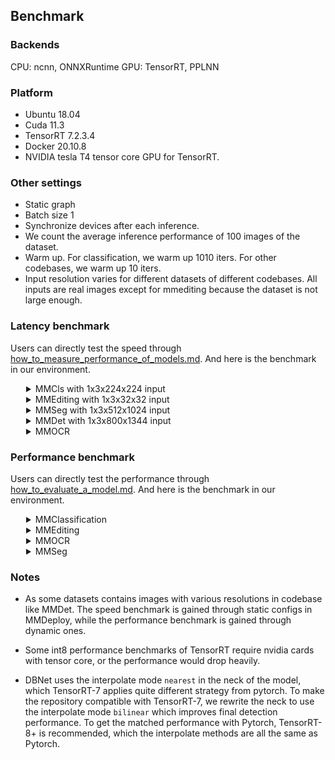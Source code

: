 ## Benchmark

### Backends
CPU: ncnn, ONNXRuntime
GPU: TensorRT, PPLNN

### Platform
- Ubuntu 18.04
- Cuda 11.3
- TensorRT 7.2.3.4
- Docker 20.10.8
- NVIDIA tesla T4 tensor core GPU for TensorRT.

### Other settings
- Static graph
- Batch size 1
- Synchronize devices after each inference.
- We count the average inference performance of 100 images of the dataset.
- Warm up. For classification, we warm up 1010 iters. For other codebases, we warm up 10 iters.
- Input resolution varies for different datasets of different codebases. All inputs are real images except for mmediting because the dataset is not large enough.

### Latency benchmark
Users can directly test the speed through [how_to_measure_performance_of_models.md](docs/tutorials/how_to_measure_performance_of_models.md). And here is the benchmark in our environment.
<details>
<summary style="margin-left: 25px;">MMCls with 1x3x224x224 input</summary>
<div style="margin-left: 25px;">

<table class="tg">
<thead>
  <tr>
    <th class="tg-nrix" colspan="3"></th>
    <th class="tg-nrix" colspan="6"><span style="font-weight:400;font-style:normal">TensorRT</span></th>
    <th class="tg-nrix" colspan="2">PPLNN</th>
    <th class="tg-nrix"></th>
  </tr>
</thead>
<tbody>
  <tr>
    <td class="tg-nrix" rowspan="2">Model</td>
    <td class="tg-cly1" rowspan="2">Dataset</td>
    <td class="tg-nrix" rowspan="2">Input</td>
    <td class="tg-nrix" colspan="2">fp32</td>
    <td class="tg-nrix" colspan="2"><span style="font-weight:400;font-style:normal">fp16</span></td>
    <td class="tg-nrix" colspan="2">in8</td>
    <td class="tg-nrix" colspan="2">fp16</td>
    <td class="tg-cly1" rowspan="2">model config file</td>
  </tr>
  <tr>
    <td class="tg-nrix">latency (ms)</td>
    <td class="tg-nrix">FPS</td>
    <td class="tg-nrix">latency (ms)</td>
    <td class="tg-nrix">FPS</td>
    <td class="tg-nrix">latency (ms)</td>
    <td class="tg-nrix">FPS</td>
    <td class="tg-nrix">latency (ms)</td>
    <td class="tg-nrix">FPS</td>
  </tr>
  <tr>
    <td class="tg-nrix">ResNet</td>
    <td class="tg-0lax">ImageNet</td>
    <td class="tg-nrix">1x3x224x224</td>
    <td class="tg-nrix">2.97</td>
    <td class="tg-nrix"><span style="font-weight:400;font-style:normal">336.90</span></td>
    <td class="tg-nrix">1.26</td>
    <td class="tg-nrix">791.89</td>
    <td class="tg-nrix">1.21</td>
    <td class="tg-nrix">829.66</td>
    <td class="tg-nrix">1.30</td>
    <td class="tg-nrix">768.28</td>
    <td class="tg-cly1">$MMCLS_DIR/configs/resnet/resnet50_b32x8_imagenet.py</td>
  </tr>
  <tr>
    <td class="tg-nrix">ResNeXt</td>
    <td class="tg-0lax">ImageNet</td>
    <td class="tg-nrix">1x3x224x224</td>
    <td class="tg-nrix">4.31</td>
    <td class="tg-nrix">231.93</td>
    <td class="tg-nrix">1.42</td>
    <td class="tg-nrix">703.42</td>
    <td class="tg-nrix">1.37</td>
    <td class="tg-nrix">727.42</td>
    <td class="tg-nrix">1.36</td>
    <td class="tg-nrix">737.67</td>
    <td class="tg-cly1">$MMCLS_DIR/configs/resnext/resnext50_32x4d_b32x8_imagenet.py</td>
  </tr>
  <tr>
    <td class="tg-nrix">SE-ResNet</td>
    <td class="tg-0lax">ImageNet</td>
    <td class="tg-nrix">1x3x224x224</td>
    <td class="tg-nrix">3.41</td>
    <td class="tg-nrix">293.64</td>
    <td class="tg-nrix">1.66</td>
    <td class="tg-nrix">600.73</td>
    <td class="tg-nrix">1.51</td>
    <td class="tg-nrix">662.90</td>
    <td class="tg-nrix">1.91</td>
    <td class="tg-nrix">524.07</td>
    <td class="tg-cly1">$MMCLS_DIR/configs/seresnet/seresnet50_b32x8_imagenet.py</td>
  </tr>
  <tr>
    <td class="tg-nrix">ShuffleNetV2</td>
    <td class="tg-0lax">ImageNet</td>
    <td class="tg-nrix">1x3x224x224</td>
    <td class="tg-nrix">1.37</td>
    <td class="tg-nrix">727.94</td>
    <td class="tg-nrix">1.19</td>
    <td class="tg-nrix">841.36</td>
    <td class="tg-nrix">1.13</td>
    <td class="tg-nrix">883.47</td>
    <td class="tg-nrix">4.69</td>
    <td class="tg-nrix">213.33</td>
    <td class="tg-cly1">$MMCLS_DIR/configs/shufflenet_v2/shufflenet_v2_1x_b64x16_linearlr_bn_nowd_imagenet.py</td>
  </tr>
</tbody>
</table>
</div>
</details>

<details>
<summary style="margin-left: 25px;">MMEditing with 1x3x32x32 input</summary>
<div style="margin-left: 25px;">
<table class="tg">
<thead>
  <tr>
    <th class="tg-baqh" colspan="2"></th>
    <th class="tg-baqh" colspan="6"><span style="font-weight:400;font-style:normal">TensorRT</span></th>
    <th class="tg-baqh" colspan="2">PPLNN</th>
    <th class="tg-0lax"></th>
  </tr>
</thead>
<tbody>
  <tr>
    <td class="tg-nrix" rowspan="2">Model</td>
    <td class="tg-nrix" rowspan="2">Input</td>
    <td class="tg-baqh" colspan="2">fp32</td>
    <td class="tg-baqh" colspan="2"><span style="font-weight:400;font-style:normal">fp16</span></td>
    <td class="tg-baqh" colspan="2">in8</td>
    <td class="tg-baqh" colspan="2">fp16</td>
    <td class="tg-cly1" rowspan="2"><span style="font-weight:400;font-style:normal">model config file</span></td>
  </tr>
  <tr>
    <td class="tg-baqh">latency (ms)</td>
    <td class="tg-baqh">FPS</td>
    <td class="tg-baqh">latency (ms)</td>
    <td class="tg-baqh">FPS</td>
    <td class="tg-baqh">latency (ms)</td>
    <td class="tg-baqh">FPS</td>
    <td class="tg-baqh">latency (ms)</td>
    <td class="tg-baqh">FPS</td>
  </tr>
  <tr>
    <td class="tg-baqh">ESRGAN</td>
    <td class="tg-baqh">1x3x32x32</td>
    <td class="tg-baqh">12.64</td>
    <td class="tg-baqh">79.14</td>
    <td class="tg-baqh">12.42</td>
    <td class="tg-baqh">80.50</td>
    <td class="tg-baqh">12.45</td>
    <td class="tg-baqh">80.35</td>
    <td class="tg-baqh">7.67</td>
    <td class="tg-baqh">130.39</td>
    <td class="tg-0lax">$MMEDIT_DIR/configs/restorers/esrgan/esrgan_psnr_x4c64b23g32_g1_1000k_div2k.py</td>
  </tr>
  <tr>
    <td class="tg-baqh">SRCNN</td>
    <td class="tg-baqh">1x3x32x32</td>
    <td class="tg-baqh">0.70</td>
    <td class="tg-baqh">1436.47</td>
    <td class="tg-baqh">0.35</td>
    <td class="tg-baqh">2836.62</td>
    <td class="tg-baqh">0.26</td>
    <td class="tg-baqh">3850.45</td>
    <td class="tg-baqh">0.56</td>
    <td class="tg-baqh">1775.11</td>
    <td class="tg-0lax">$MMEDIT_DIR/configs/restorers/srcnn/srcnn_x4k915_g1_1000k_div2k.py</td>
  </tr>
</tbody>
</table>
</div>
</details>

<details>
<summary style="margin-left: 25px;">MMSeg with 1x3x512x1024 input</summary>
<div style="margin-left: 25px;">
<table class="tg">
<thead>
  <tr>
    <th class="tg-nrix" colspan="3"></th>
    <th class="tg-nrix" colspan="6"><span style="font-weight:400;font-style:normal">TensorRT</span></th>
    <th class="tg-nrix" colspan="2">PPLNN</th>
    <th class="tg-0lax"></th>
  </tr>
</thead>
<tbody>
  <tr>
    <td class="tg-nrix" rowspan="2">Model</td>
    <td class="tg-nrix" rowspan="2">Dataset</td>
    <td class="tg-nrix" rowspan="2">Input</td>
    <td class="tg-nrix" colspan="2">fp32</td>
    <td class="tg-nrix" colspan="2"><span style="font-weight:400;font-style:normal">fp16</span></td>
    <td class="tg-nrix" colspan="2">in8</td>
    <td class="tg-nrix" colspan="2">fp16</td>
    <td class="tg-cly1" rowspan="2">model config file</td>
  </tr>
  <tr>
    <td class="tg-nrix">latency (ms)</td>
    <td class="tg-nrix">FPS</td>
    <td class="tg-nrix">latency (ms)</td>
    <td class="tg-nrix">FPS</td>
    <td class="tg-nrix">latency (ms)</td>
    <td class="tg-nrix">FPS</td>
    <td class="tg-nrix">latency (ms)</td>
    <td class="tg-nrix">FPS</td>
  </tr>
  <tr>
    <td class="tg-nrix">FCN</td>
    <td class="tg-baqh">Cityscapes</td>
    <td class="tg-nrix">1x3x512x1024</td>
    <td class="tg-nrix">128.42</td>
    <td class="tg-nrix">7.79</td>
    <td class="tg-nrix">23.97</td>
    <td class="tg-nrix">41.72</td>
    <td class="tg-nrix">18.13</td>
    <td class="tg-nrix">55.15</td>
    <td class="tg-nrix">27.00</td>
    <td class="tg-nrix">37.04</td>
    <td class="tg-0lax">$MMSEG_DIR/configs/fcn/fcn_r50-d8_512x1024_40k_cityscapes.py</td>
  </tr>
  <tr>
    <td class="tg-nrix">PSPNet</td>
    <td class="tg-baqh">Cityscapes</td>
    <td class="tg-nrix">1x3x512x1024</td>
    <td class="tg-nrix">119.77</td>
    <td class="tg-nrix">8.35</td>
    <td class="tg-nrix">24.10</td>
    <td class="tg-nrix">41.49</td>
    <td class="tg-nrix">16.33</td>
    <td class="tg-nrix">61.23</td>
    <td class="tg-nrix">27.26</td>
    <td class="tg-nrix">36.69</td>
    <td class="tg-0lax">$MMSEG_DIR/configs/pspnet/pspnet_r50-d8_512x1024_80k_cityscapes.py</td>
  </tr>
  <tr>
    <td class="tg-nrix">DeepLabV3</td>
    <td class="tg-baqh">Cityscapes</td>
    <td class="tg-nrix">1x3x512x1024</td>
    <td class="tg-nrix">226.75</td>
    <td class="tg-nrix">4.41</td>
    <td class="tg-nrix">31.80</td>
    <td class="tg-nrix">31.45</td>
    <td class="tg-nrix">19.85</td>
    <td class="tg-nrix">50.38</td>
    <td class="tg-nrix">36.01</td>
    <td class="tg-nrix">27.77</td>
    <td class="tg-0lax">$MMSEG_DIR/configs/deeplabv3/deeplabv3_r50-d8_512x1024_80k_cityscapes.py</td>
  </tr>
  <tr>
    <td class="tg-nrix">DeepLabV3+</td>
    <td class="tg-baqh">Cityscapes</td>
    <td class="tg-nrix">1x3x512x1024</td>
    <td class="tg-nrix">151.25</td>
    <td class="tg-nrix">6.61</td>
    <td class="tg-nrix">47.03</td>
    <td class="tg-nrix">21.26</td>
    <td class="tg-nrix">50.38</td>
    <td class="tg-nrix">26.67</td>
    <td class="tg-nrix">34.80</td>
    <td class="tg-nrix">28.74</td>
    <td class="tg-0lax">$MMSEG_DIR/configs/deeplabv3plus/deeplabv3plus_r50-d8_512x1024_80k_cityscapes.py</td>
  </tr>
</tbody>
</table>
</div>
</details>

<details>
<summary style="margin-left: 25px;">MMDet with 1x3x800x1344 input</summary>
<div style="margin-left: 25px;">
<table class="tg">
<thead>
  <tr>
    <th class="tg-nrix" colspan="3"></th>
    <th class="tg-nrix" colspan="6"><span style="font-weight:400;font-style:normal">TensorRT</span></th>
    <th class="tg-nrix" colspan="2">PPLNN</th>
    <th class="tg-0lax"></th>
  </tr>
</thead>
<tbody>
  <tr>
    <td class="tg-nrix" rowspan="2">Model</td>
    <td class="tg-cly1" rowspan="2">Dataset</td>
    <td class="tg-nrix" rowspan="2">Input</td>
    <td class="tg-nrix" colspan="2">fp32</td>
    <td class="tg-nrix" colspan="2"><span style="font-weight:400;font-style:normal">fp16</span></td>
    <td class="tg-nrix" colspan="2">in8</td>
    <td class="tg-nrix" colspan="2">fp16</td>
    <td class="tg-cly1" rowspan="2">model config file</td>
  </tr>
  <tr>
    <td class="tg-nrix">latency (ms)</td>
    <td class="tg-nrix">FPS</td>
    <td class="tg-nrix">latency (ms)</td>
    <td class="tg-nrix">FPS</td>
    <td class="tg-nrix">latency (ms)</td>
    <td class="tg-nrix">FPS</td>
    <td class="tg-nrix">latency (ms)</td>
    <td class="tg-nrix">FPS</td>
  </tr>
  <tr>
    <td class="tg-nrix">YOLOv3</td>
    <td class="tg-baqh">COCO</td>
    <td class="tg-nrix">1x3x800x1344</td>
    <td class="tg-nrix">94.08</td>
    <td class="tg-nrix">10.63</td>
    <td class="tg-nrix">24.90</td>
    <td class="tg-nrix">40.17</td>
    <td class="tg-nrix">24.87</td>
    <td class="tg-nrix">40.21</td>
    <td class="tg-nrix">47.64</td>
    <td class="tg-nrix">20.99</td>
    <td class="tg-0lax">$MMDET_DIR/configs/yolo/yolov3_d53_320_273e_coco.py</td>
  </tr>
  <tr>
    <td class="tg-nrix">SSD-Lite</td>
    <td class="tg-baqh">COCO</td>
    <td class="tg-nrix">1x3x800x1344</td>
    <td class="tg-nrix">14.91</td>
    <td class="tg-nrix">67.06</td>
    <td class="tg-nrix">8.92</td>
    <td class="tg-nrix">112.13</td>
    <td class="tg-nrix">8.65</td>
    <td class="tg-nrix">115.63</td>
    <td class="tg-nrix">30.13</td>
    <td class="tg-nrix">33.19</td>
    <td class="tg-0lax">$MMDET_DIR/configs/ssd/ssdlite_mobilenetv2_scratch_600e_coco.py</td>
  </tr>
  <tr>
    <td class="tg-nrix">RetinaNet</td>
    <td class="tg-baqh">COCO</td>
    <td class="tg-nrix">1x3x800x1344</td>
    <td class="tg-nrix">97.09</td>
    <td class="tg-nrix">10.30</td>
    <td class="tg-nrix">25.79</td>
    <td class="tg-nrix">38.78</td>
    <td class="tg-nrix">16.88</td>
    <td class="tg-nrix">59.23</td>
    <td class="tg-nrix">38.34</td>
    <td class="tg-nrix">26.08</td>
    <td class="tg-0lax">$MMDET_DIR/configs/retinanet/retinanet_r50_fpn_1x_coco.py</td>
  </tr>
  <tr>
    <td class="tg-nrix">FCOS</td>
    <td class="tg-baqh">COCO</td>
    <td class="tg-nrix">1x3x800x1344</td>
    <td class="tg-nrix">84.06</td>
    <td class="tg-nrix">11.90</td>
    <td class="tg-nrix">23.15</td>
    <td class="tg-nrix">43.20</td>
    <td class="tg-nrix">17.68</td>
    <td class="tg-nrix">56.57</td>
    <td class="tg-nrix">-</td>
    <td class="tg-nrix">-</td>
    <td class="tg-0lax">$MMDET_DIR/configs/fcos/fcos_r50_caffe_fpn_gn-head_1x_coco.py</td>
  </tr>
  <tr>
    <td class="tg-nrix">FSAF</td>
    <td class="tg-baqh">COCO</td>
    <td class="tg-nrix">1x3x800x1344</td>
    <td class="tg-nrix">82.96</td>
    <td class="tg-nrix">12.05</td>
    <td class="tg-nrix">21.02</td>
    <td class="tg-nrix">47.58</td>
    <td class="tg-nrix">13.50</td>
    <td class="tg-nrix">74.08</td>
    <td class="tg-nrix">30.41</td>
    <td class="tg-nrix">32.89</td>
    <td class="tg-0lax">$MMDET_DIR/configs/fsaf/fsaf_r50_fpn_1x_coco.py</td>
  </tr>
  <tr>
    <td class="tg-nrix">Faster-RCNN</td>
    <td class="tg-baqh">COCO</td>
    <td class="tg-nrix">1x3x800x1344</td>
    <td class="tg-nrix">88.08</td>
    <td class="tg-nrix">11.35</td>
    <td class="tg-nrix">26.52</td>
    <td class="tg-nrix">37.70</td>
    <td class="tg-nrix">19.14</td>
    <td class="tg-nrix">52.23</td>
    <td class="tg-nrix">65.40</td>
    <td class="tg-nrix">15.29</td>
    <td class="tg-0lax">$MMDET_DIR/configs/faster_rcnn/faster_rcnn_r50_fpn_1x_coco.py</td>
  </tr>
  <tr>
    <td class="tg-nrix">Mask-RCNN</td>
    <td class="tg-baqh">COCO</td>
    <td class="tg-nrix">1x3x800x1344</td>
    <td class="tg-nrix">320.86 </td>
    <td class="tg-nrix">3.12</td>
    <td class="tg-nrix">241.32</td>
    <td class="tg-nrix">4.14</td>
    <td class="tg-nrix">-</td>
    <td class="tg-nrix">-</td>
    <td class="tg-nrix">86.80</td>
    <td class="tg-nrix">11.52</td>
    <td class="tg-0lax">$MMDET_DIR/configs/mask_rcnn/mask_rcnn_r50_fpn_1x_coco.py</td>
  </tr>
</tbody>
</table>
</div>
</details>

<details>
<summary style="margin-left: 25px;">MMOCR</summary>
<div style="margin-left: 25px;">
<table class="tg">
<thead>
  <tr>
    <th class="tg-c3ow" colspan="3"></th>
    <th class="tg-c3ow" colspan="6"><span style="font-weight:400;font-style:normal">TensorRT</span></th>
    <th class="tg-c3ow" colspan="2">PPLNN</th>
    <th class="tg-0pky"></th>
  </tr>
</thead>
<tbody>
  <tr>
    <td class="tg-9wq8" rowspan="2">Model</td>
    <td class="tg-9wq8" rowspan="2">Dataset</td>
    <td class="tg-nrix" rowspan="2">Input</td>
    <td class="tg-c3ow" colspan="2">fp32</td>
    <td class="tg-c3ow" colspan="2"><span style="font-weight:400;font-style:normal">fp16</span></td>
    <td class="tg-c3ow" colspan="2">in8</td>
    <td class="tg-c3ow" colspan="2">fp16</td>
    <td class="tg-lboi" rowspan="2">model config file</td>
  </tr>
  <tr>
    <td class="tg-c3ow"></td>
    <td class="tg-c3ow">FPS</td>
    <td class="tg-c3ow">latency (ms)</td>
    <td class="tg-c3ow">FPS</td>
    <td class="tg-c3ow">latency (ms)</td>
    <td class="tg-c3ow">FPS</td>
    <td class="tg-c3ow">latency (ms)</td>
    <td class="tg-c3ow">FPS</td>
  </tr>
  <tr>
    <td class="tg-c3ow">DBNet</td>
    <td class="tg-c3ow"><span style="font-weight:400;font-style:normal">ICDAR2015</span></td>
    <td class="tg-baqh">1x3x640x640</td>
    <td class="tg-c3ow">10.70</td>
    <td class="tg-c3ow">93.43</td>
    <td class="tg-c3ow">5.62</td>
    <td class="tg-c3ow">177.78</td>
    <td class="tg-c3ow">5.00</td>
    <td class="tg-c3ow">199.85</td>
    <td class="tg-c3ow">34.84</td>
    <td class="tg-c3ow">28.70</td>
    <td class="tg-0pky">$MMOCR_DIR/configs/textdet/dbnet/dbnet_r18_fpnc_1200e_icdar2015.py</td>
  </tr>
  <tr>
    <td class="tg-c3ow">CRNN</td>
    <td class="tg-c3ow">IIIT5K</td>
    <td class="tg-baqh">1x1x32x32</td>
    <td class="tg-c3ow">1.93 </td>
    <td class="tg-c3ow">518.28</td>
    <td class="tg-c3ow">1.40</td>
    <td class="tg-c3ow">713.88</td>
    <td class="tg-c3ow">1.36</td>
    <td class="tg-c3ow">736.79</td>
    <td class="tg-c3ow">-</td>
    <td class="tg-c3ow">-</td>
    <td class="tg-0pky">$MMOCR_DIR/configs/textrecog/crnn/crnn_academic_dataset.py</td>
  </tr>
</tbody>
</table>
</div>
</details>

### Performance benchmark

Users can directly test the performance through [how_to_evaluate_a_model.md](docs/tutorials/how_to_evaluate_a_model.md). And here is the benchmark in our environment.

<details>
<summary style="margin-left: 25px;">MMClassification</summary>
<div style="margin-left: 25px;">
<table class="tg">
<thead>
  <tr>
    <th class="tg-c3ow" colspan="3">MMClassification</th>
    <th class="tg-0lax">PyTorch</th>
    <th class="tg-0pky">ONNX Runtime</th>
    <th class="tg-c3ow" colspan="3"><span style="font-weight:400;font-style:normal">TensorRT</span></th>
    <th class="tg-c3ow">PPLNN</th>
    <th class="tg-0pky"></th>
  </tr>
</thead>
<tbody>
  <tr>
    <td class="tg-9wq8">Model</td>
    <td class="tg-9wq8">Task</td>
    <td class="tg-0pky">Metrics</td>
    <td class="tg-baqh">fp32</td>
    <td class="tg-c3ow">fp32</td>
    <td class="tg-c3ow">fp32</td>
    <td class="tg-c3ow"><span style="font-weight:400;font-style:normal">fp16</span></td>
    <td class="tg-c3ow">int8</td>
    <td class="tg-c3ow">fp16</td>
    <td class="tg-lboi">model config file</td>
  </tr>
  <tr>
    <td class="tg-9wq8" rowspan="2">ResNet-18</td>
    <td class="tg-9wq8" rowspan="2">Classification</td>
    <td class="tg-0pky">top-1</td>
    <td class="tg-0lax">69.90</td>
    <td class="tg-c3ow">69.88</td>
    <td class="tg-c3ow">69.88</td>
    <td class="tg-c3ow">69.86</td>
    <td class="tg-c3ow">69.86</td>
    <td class="tg-c3ow">69.86</td>
    <td class="tg-lboi" rowspan="2">$MMCLS_DIR/configs/resnet/resnet18_b32x8_imagenet.py</td>
  </tr>
  <tr>
    <td class="tg-0pky">top-5</td>
    <td class="tg-0lax">89.43</td>
    <td class="tg-c3ow">89.34</td>
    <td class="tg-c3ow">89.34</td>
    <td class="tg-c3ow">89.33</td>
    <td class="tg-c3ow">89.38</td>
    <td class="tg-c3ow">89.34</td>
  </tr>
  <tr>
    <td class="tg-9wq8" rowspan="2">ResNeXt-50</td>
    <td class="tg-9wq8" rowspan="2">Classification</td>
    <td class="tg-0pky">top-1</td>
    <td class="tg-0lax">77.90</td>
    <td class="tg-c3ow">77.90</td>
    <td class="tg-c3ow">77.90</td>
    <td class="tg-c3ow">-</td>
    <td class="tg-c3ow">77.78</td>
    <td class="tg-c3ow">77.89</td>
    <td class="tg-lboi" rowspan="2">$MMCLS_DIR/configs/resnext/resnext50_32x4d_b32x8_imagenet.py</td>
  </tr>
  <tr>
    <td class="tg-0pky">top-5</td>
    <td class="tg-0lax">93.66</td>
    <td class="tg-c3ow">93.66</td>
    <td class="tg-c3ow">93.66</td>
    <td class="tg-c3ow">-</td>
    <td class="tg-c3ow">93.64</td>
    <td class="tg-c3ow">93.65</td>
  </tr>
  <tr>
    <td class="tg-9wq8" rowspan="2">SE-ResNet-50</td>
    <td class="tg-9wq8" rowspan="2">Classification</td>
    <td class="tg-0pky">top-1</td>
    <td class="tg-0lax">77.74</td>
    <td class="tg-c3ow">77.74</td>
    <td class="tg-c3ow">77.74</td>
    <td class="tg-c3ow">77.75</td>
    <td class="tg-c3ow">77.63</td>
    <td class="tg-c3ow">?</td>
    <td class="tg-lboi" rowspan="2">$MMCLS_DIR/configs/resnext/resnext50_32x4d_b32x8_imagenet.py</td>
  </tr>
  <tr>
    <td class="tg-0pky">top-5</td>
    <td class="tg-0lax">93.84</td>
    <td class="tg-c3ow">93.84</td>
    <td class="tg-c3ow">93.84</td>
    <td class="tg-c3ow">93.83</td>
    <td class="tg-c3ow">93.72</td>
    <td class="tg-c3ow">?</td>
  </tr>
    <tr>
    <td class="tg-9wq8" rowspan="2">ShuffleNetV1 1.0x</td>
    <td class="tg-9wq8" rowspan="2">Classification</td>
    <td class="tg-0pky">top-1</td>
    <td class="tg-0lax">68.13</td>
    <td class="tg-c3ow">68.13</td>
    <td class="tg-c3ow">68.13</td>
    <td class="tg-c3ow">68.13</td>
    <td class="tg-c3ow">67.71</td>
    <td class="tg-c3ow">?</td>
    <td class="tg-lboi" rowspan="2">$MMCLS_DIR/configs/shufflenet_v1/shufflenet_v1_1x_b64x16_linearlr_bn_nowd_imagenet.py</td>
  </tr>
  <tr>
    <td class="tg-0pky">top-5</td>
    <td class="tg-0lax">87.81</td>
    <td class="tg-c3ow">87.81</td>
    <td class="tg-c3ow">87.81</td>
    <td class="tg-c3ow">87.81</td>
    <td class="tg-c3ow">87.58</td>
    <td class="tg-c3ow">?</td>
  </tr>
    </tr>
    <tr>
    <td class="tg-9wq8" rowspan="2">ShuffleNetV2 1.0x</td>
    <td class="tg-9wq8" rowspan="2">Classification</td>
    <td class="tg-0pky">top-1</td>
    <td class="tg-0lax">69.55</td>
    <td class="tg-c3ow">69.55</td>
    <td class="tg-c3ow">69.55</td>
    <td class="tg-c3ow">69.54</td>
    <td class="tg-c3ow">69.10</td>
    <td class="tg-c3ow">?</td>
    <td class="tg-lboi" rowspan="2">$MMCLS_DIR/configs/shufflenet_v2/shufflenet_v2_1x_b64x16_linearlr_bn_nowd_imagenet.py</td>
  </tr>
  <tr>
    <td class="tg-0pky">top-5</td>
    <td class="tg-0lax">88.92</td>
    <td class="tg-c3ow">88.92</td>
    <td class="tg-c3ow">88.92</td>
    <td class="tg-c3ow">88.91</td>
    <td class="tg-c3ow">88.58</td>
    <td class="tg-c3ow">?</td>
  </tr>
    </tr>
    </tr>
    <tr>
    <td class="tg-9wq8" rowspan="2">MobileNet V2</td>
    <td class="tg-9wq8" rowspan="2">Classification</td>
    <td class="tg-0pky">top-1</td>
    <td class="tg-0lax">71.86</td>
    <td class="tg-c3ow">71.86</td>
    <td class="tg-c3ow">71.86</td>
    <td class="tg-c3ow">71.87</td>
    <td class="tg-c3ow">70.91</td>
    <td class="tg-c3ow">?</td>
    <td class="tg-lboi" rowspan="2">$MMEDIT_DIR/configs/restorers/real_esrgan/realesrnet_c64b23g32_12x4_lr2e-4_1000k_df2k_ost.py</td>
  </tr>
  <tr>
    <td class="tg-0pky">top-5</td>
    <td class="tg-0lax">90.42</td>
    <td class="tg-c3ow">90.42</td>
    <td class="tg-c3ow">90.42</td>
    <td class="tg-c3ow">90.40</td>
    <td class="tg-c3ow">89.85</td>
    <td class="tg-c3ow">?</td>
  </tr>
</tbody>
</table>
</div>
</details>

<details>
<summary style="margin-left: 25px;">MMEditing</summary>
<div style="margin-left: 25px;">
<table class="tg">
<thead>
  <tr>
    <th class="tg-nrix" colspan="4">MMEditing</th>
    <th class="tg-nrix">PyTorch</th>
    <th class="tg-nrix">ONNX Runtime</th>
    <th class="tg-nrix" colspan="3"><span style="font-weight:400;font-style:normal">TensorRT</span></th>
    <th class="tg-nrix">PPLNN</th>
    <th class="tg-0lax"></th>
  </tr>
</thead>
<tbody>
  <tr>
    <td class="tg-nrix">Model</td>
    <td class="tg-nrix">Task</td>
    <td class="tg-nrix">Dataset</td>
    <td class="tg-baqh">Metrics</td>
    <td class="tg-nrix">fp32</td>
    <td class="tg-nrix">fp32</td>
    <td class="tg-nrix">fp32</td>
    <td class="tg-nrix"><span style="font-weight:400;font-style:normal">fp16</span></td>
    <td class="tg-nrix">int8</td>
    <td class="tg-nrix">fp16</td>
    <td class="tg-0lax">model config file</td>
  </tr>
  <tr>
    <td class="tg-nrix" rowspan="2">SRCNN</td>
    <td class="tg-nrix" rowspan="2">Super Resolution</td>
    <td class="tg-nrix" rowspan="2">Set5</td>
    <td class="tg-baqh">PSNR</td>
    <td class="tg-nrix">28.4316</td>
    <td class="tg-nrix">28.4323</td>
    <td class="tg-nrix">28.4323</td>
    <td class="tg-nrix">28.4286</td>
    <td class="tg-nrix">28.1995</td>
    <td class="tg-nrix">28.4311</td>
    <td class="tg-cly1" rowspan="2">$MMEDIT_DIR/configs/restorers/srcnn/srcnn_x4k915_g1_1000k_div2k.py</td>
  </tr>
  <tr>
    <td class="tg-baqh">SSIM</td>
    <td class="tg-nrix">0.8099</td>
    <td class="tg-nrix">0.8097</td>
    <td class="tg-nrix">0.8097</td>
    <td class="tg-nrix">0.8096</td>
    <td class="tg-nrix">0.7934</td>
    <td class="tg-nrix">0.8096</td>
  </tr>
  <tr>
    <td class="tg-nrix" rowspan="2">ESRGAN</td>
    <td class="tg-nrix" rowspan="2">Super Resolution</td>
    <td class="tg-nrix" rowspan="2">Set5</td>
    <td class="tg-baqh">PSNR</td>
    <td class="tg-nrix">28.2700</td>
    <td class="tg-nrix">28.2592</td>
    <td class="tg-nrix">28.2592</td>
    <td class="tg-nrix"> - </td>
    <td class="tg-nrix"> - </td>
    <td class="tg-nrix">28.2624</td>
    <td class="tg-cly1" rowspan="2">$MMEDIT_DIR/configs/restorers/esrgan/esrgan_x4c64b23g32_g1_400k_div2k.py</td>
  </tr>
  <tr>
    <td class="tg-baqh">SSIM</td>
    <td class="tg-nrix">0.7778</td>
    <td class="tg-nrix">0.7764</td>
    <td class="tg-nrix">0.7774</td>
    <td class="tg-nrix"> - </td>
    <td class="tg-nrix"> - </td>
    <td class="tg-nrix">0.7765</td>
  </tr>
  <tr>
    <td class="tg-nrix" rowspan="2">ESRGAN-PSNR</td>
    <td class="tg-nrix" rowspan="2">Super Resolution</td>
    <td class="tg-nrix" rowspan="2">Set5</td>
    <td class="tg-baqh">PSNR</td>
    <td class="tg-nrix">30.6428</td>
    <td class="tg-nrix">30.6444</td>
    <td class="tg-nrix">30.6430</td>
    <td class="tg-nrix"> - </td>
    <td class="tg-nrix"> - </td>
    <td class="tg-nrix">27.0426</td>
    <td class="tg-cly1" rowspan="2">$MMEDIT_DIR/configs/restorers/esrgan/esrgan_psnr_x4c64b23g32_g1_1000k_div2k.py</td>
  </tr>
  <tr>
    <td class="tg-baqh">SSIM</td>
    <td class="tg-nrix">0.8559</td>
    <td class="tg-nrix">0.8558</td>
    <td class="tg-nrix">0.8558</td>
    <td class="tg-nrix"> - </td>
    <td class="tg-nrix"> - </td>
    <td class="tg-nrix">0.8557</td>
  </tr>
  <tr>
    <td class="tg-nrix" rowspan="2">SRGAN</td>
    <td class="tg-nrix" rowspan="2">Super Resolution</td>
    <td class="tg-nrix" rowspan="2">Set5</td>
    <td class="tg-baqh">PSNR</td>
    <td class="tg-nrix">27.9499</td>
    <td class="tg-nrix">27.9408</td>
    <td class="tg-nrix">27.9408</td>
    <td class="tg-nrix"> - </td>
    <td class="tg-nrix"> - </td>
    <td class="tg-nrix">27.9388</td>
    <td class="tg-cly1" rowspan="2">$MMEDIT_DIR/configs/restorers/srresnet_srgan/srgan_x4c64b16_g1_1000k_div2k.pyy</td>
  </tr>
  <tr>
    <td class="tg-baqh">SSIM</td>
    <td class="tg-nrix">0.7846</td>
    <td class="tg-nrix">0.7839</td>
    <td class="tg-nrix">0.7839</td>
    <td class="tg-nrix"> - </td>
    <td class="tg-nrix"> - </td>
    <td class="tg-nrix">0.7839</td>
  </tr>
  <tr>
    <td class="tg-nrix" rowspan="2">SRResNet</td>
    <td class="tg-nrix" rowspan="2">Super Resolution</td>
    <td class="tg-nrix" rowspan="2">Set5</td>
    <td class="tg-baqh">PSNR</td>
    <td class="tg-nrix">30.2252</td>
    <td class="tg-nrix">30.2300</td>
    <td class="tg-nrix">30.2300</td>
    <td class="tg-nrix"> - </td>
    <td class="tg-nrix"> - </td>
    <td class="tg-nrix">30.2294</td>
    <td class="tg-cly1" rowspan="2">$MMEDIT_DIR/configs/restorers/srresnet_srgan/msrresnet_x4c64b16_g1_1000k_div2k.py</td>
  </tr>
  <tr>
    <td class="tg-baqh">SSIM</td>
    <td class="tg-nrix">0.8491</td>
    <td class="tg-nrix">0.8488</td>
    <td class="tg-nrix">0.8488</td>
    <td class="tg-nrix"> - </td>
    <td class="tg-nrix"> - </td>
    <td class="tg-nrix">0.8488</td>
  </tr>
  <tr>
    <td class="tg-nrix" rowspan="2">Real-ESRNet</td>
    <td class="tg-nrix" rowspan="2">Super Resolution</td>
    <td class="tg-nrix" rowspan="2">Set5</td>
    <td class="tg-baqh">PSNR</td>
    <td class="tg-nrix">28.0297</td>
    <td class="tg-nrix">27.7016</td>
    <td class="tg-nrix">27.7016</td>
    <td class="tg-nrix"> - </td>
    <td class="tg-nrix"> - </td>
    <td class="tg-nrix">27.7049</td>
    <td class="tg-cly1" rowspan="2">$MMEDIT_DIR/configs/restorers/real_esrgan/realesrnet_c64b23g32_12x4_lr2e-4_1000k_df2k_ost.py</td>
  </tr>
  <tr>
    <td class="tg-baqh">SSIM</td>
    <td class="tg-nrix">0.8236</td>
    <td class="tg-nrix">0.8122</td>
    <td class="tg-nrix">0.8122</td>
    <td class="tg-nrix"> - </td>
    <td class="tg-nrix"> - </td>
    <td class="tg-nrix">0.8123</td>
  </tr>
  <tr>
    <td class="tg-nrix" rowspan="2">EDSR</td>
    <td class="tg-nrix" rowspan="2">Super Resolution</td>
    <td class="tg-nrix" rowspan="2">Set5</td>
    <td class="tg-baqh">PSNR</td>
    <td class="tg-nrix">30.2223</td>
    <td class="tg-nrix">30.2214</td>
    <td class="tg-nrix">30.2214</td>
    <td class="tg-nrix">30.2211</td>
    <td class="tg-nrix">30.1383</td>
    <td class="tg-nrix">-</td>
    <td class="tg-cly1" rowspan="2">$MMEDIT_DIR/configs/restorers/edsr/edsr_x4c64b16_g1_300k_div2k.py</td>
  </tr>
  <tr>
    <td class="tg-baqh">SSIM</td>
    <td class="tg-nrix">0.8500</td>
    <td class="tg-nrix">0.8497</td>
    <td class="tg-nrix">0.8497</td>
    <td class="tg-nrix">0.8497</td>
    <td class="tg-nrix">0.8469</td>
    <td class="tg-nrix"> - </td>
  </tr>
</tbody>
</table>
</div>
</details>

<details>
<summary style="margin-left: 25px;">MMOCR</summary>
<div style="margin-left: 25px;">
<table class="tg">
<thead>
  <tr>
    <th class="tg-baqh" colspan="4">MMOCR</th>
    <th class="tg-baqh">Pytorch</th>
    <th class="tg-baqh">ONNXRuntime</th>
    <th class="tg-baqh" colspan="3"><span style="font-weight:400;font-style:normal">TensorRT</span></th>
    <th class="tg-baqh">PPLNN</th>
    <th class="tg-baqh">OpenVINO</th>
    <th class="tg-0lax"></th>
  </tr>
</thead>
<tbody>
  <tr>
    <td class="tg-baqh">Model</td>
    <td class="tg-baqh">Task</td>
    <td class="tg-baqh">Dataset</td>
    <td class="tg-baqh">Metrics</td>
    <td class="tg-baqh">fp32</td>
    <td class="tg-baqh">fp32</td>
    <td class="tg-baqh">fp32</td>
    <td class="tg-baqh"><span style="font-weight:400;font-style:normal">fp16</span></td>
    <td class="tg-baqh">int8</td>
    <td class="tg-baqh">fp16</td>
    <td class="tg-baqh">fp32</td>
    <td class="tg-0lax">model config file</td>
  </tr>
  <tr>
    <td class="tg-nrix" rowspan="3">DBNet*</td>
    <td class="tg-nrix" rowspan="3">TextDetection</td>
    <td class="tg-nrix" rowspan="3">ICDAR2015</td>
    <td class="tg-baqh">recall</td>
    <td class="tg-baqh">0.7310</td>
    <td class="tg-baqh">0.7304</td>
    <td class="tg-baqh">0.7198</td>
    <td class="tg-baqh">0.7179</td>
    <td class="tg-baqh">0.7111</td>
    <td class="tg-baqh">0.7304</td>
    <td class="tg-baqh">0.7309</td>
    <td class="tg-cly1" rowspan="3">$MMOCR_DIR/configs/textdet/dbnet/dbnet_r18_fpnc_1200e_icdar2015.py</td>
  </tr>
  <tr>
    <td class="tg-baqh">precision</td>
    <td class="tg-baqh">0.8714</td>
    <td class="tg-baqh">0.8718</td>
    <td class="tg-baqh">0.8677</td>
    <td class="tg-baqh">0.8674</td>
    <td class="tg-baqh">0.8688</td>
    <td class="tg-baqh">0.8718</td>
    <td class="tg-baqh">0.8714</td>
  </tr>
  <tr>
    <td class="tg-baqh">hmean</td>
    <td class="tg-baqh">0.7950</td>
    <td class="tg-baqh">0.7949</td>
    <td class="tg-baqh">0.7868</td>
    <td class="tg-baqh">0.7856</td>
    <td class="tg-baqh">0.7821</td>
    <td class="tg-baqh">0.7949</td>
    <td class="tg-baqh">0.7950</td>
  </tr>
  <tr>
    <td class="tg-baqh">CRNN</td>
    <td class="tg-baqh">TextRecognition</td>
    <td class="tg-6q5x">IIIT5K</td>
    <td class="tg-baqh">acc</td>
    <td class="tg-baqh">0.8067</td>
    <td class="tg-baqh">0.8067</td>
    <td class="tg-baqh">0.8067</td>
    <td class="tg-baqh">0.8063</td>
    <td class="tg-baqh">0.8067</td>
    <td class="tg-baqh">0.8067</td>
    <td class="tg-baqh">-</td>
    <td class="tg-0lax">$MMOCR_DIR/configs/textrecog/crnn/crnn_academic_dataset.py</td>
  </tr>
  <tr>
    <td class="tg-baqh">SAR</td>
    <td class="tg-baqh">TextRecognition</td>
    <td class="tg-6q5x">IIIT5K</td>
    <td class="tg-baqh">acc</td>
    <td class="tg-baqh">0.9517</td>
    <td class="tg-baqh">0.9287</td>
    <td class="tg-baqh">-</td>
    <td class="tg-baqh">-</td>
    <td class="tg-baqh">-</td>
    <td class="tg-baqh">-</td>
    <td class="tg-baqh">-</td>
    <td class="tg-0lax">$MMOCR_DIR/configs/textrecog/sar/sar_r31_parallel_decoder_academic.py</td>
  </tr>
</tbody>
</table>
</div>
</details>

<details>
<summary style="margin-left: 25px;">MMSeg</summary>
<div style="margin-left: 25px;">
<table class="tg">
<thead>
  <tr>
    <th class="tg-baqh" colspan="3">MMSeg</th>
    <th class="tg-baqh">Pytorch</th>
    <th class="tg-baqh">ONNXRuntime</th>
    <th class="tg-baqh" colspan="3"><span style="font-weight:400;font-style:normal">TensorRT</span></th>
    <th class="tg-baqh">PPLNN</th>
    <th class="tg-0lax"></th>
  </tr>
</thead>
<tbody>
  <tr>
    <td class="tg-baqh">Model</td>
    <td class="tg-baqh">Dataset</td>
    <td class="tg-baqh">Metrics</td>
    <td class="tg-baqh">fp32</td>
    <td class="tg-baqh">fp32</td>
    <td class="tg-baqh">fp32</td>
    <td class="tg-baqh"><span style="font-weight:400;font-style:normal">fp16</span></td>
    <td class="tg-baqh">int8</td>
    <td class="tg-baqh">fp16</td>
    <td class="tg-0lax">model config file</td>
  </tr>
  <tr>
    <td class="tg-baqh">FCN</td>
    <td class="tg-baqh">Cityscapes</td>
    <td class="tg-baqh">mIoU</td>
    <td class="tg-baqh">72.25</td>
    <td class="tg-baqh">-</td>
    <td class="tg-baqh">72.36</td>
    <td class="tg-baqh">72.35</td>
    <td class="tg-baqh">74.19</td>
    <td class="tg-baqh">72.35</td>
    <td class="tg-0lax">$MMSEG_DIR/configs/fcn/fcn_r50-d8_512x1024_40k_cityscapes.py</td>
  </tr>
  <tr>
    <td class="tg-baqh">PSPNet</td>
    <td class="tg-baqh">Cityscapes</td>
    <td class="tg-baqh">mIoU</td>
    <td class="tg-baqh">78.55</td>
    <td class="tg-baqh">-</td>
    <td class="tg-baqh">78.26</td>
    <td class="tg-baqh">78.24</td>
    <td class="tg-baqh">77.97</td>
    <td class="tg-baqh">78.09</td>
    <td class="tg-0lax">$MMSEG_DIR/configs/pspnet/pspnet_r50-d8_512x1024_80k_cityscapes.py</td>
  </tr>
  <tr>
    <td class="tg-baqh">deeplabv3</td>
    <td class="tg-baqh">Cityscapes</td>
    <td class="tg-baqh">mIoU</td>
    <td class="tg-baqh">79.09</td>
    <td class="tg-baqh">-</td>
    <td class="tg-baqh">79.12</td>
    <td class="tg-baqh">79.12</td>
    <td class="tg-baqh">78.96</td>
    <td class="tg-baqh">79.12</td>
    <td class="tg-0lax">$MMSEG_DIR/configs/deeplabv3/deeplabv3_r50-d8_512x1024_40k_cityscapes.py</td>
  </tr>
    <td class="tg-baqh">deeplabv3+</td>
    <td class="tg-baqh">Cityscapes</td>
    <td class="tg-baqh">mIoU</td>
    <td class="tg-baqh">79.61</td>
    <td class="tg-baqh">-</td>
    <td class="tg-baqh">79.6</td>
    <td class="tg-baqh">79.6</td>
    <td class="tg-baqh">79.43</td>
    <td class="tg-baqh">79.6</td>
    <td class="tg-0lax">$MMSEG_DIR/configs/deeplabv3plus/deeplabv3plus_r50-d8_512x1024_40k_cityscapes.py</td>
  </tr>
  </tr>
    <td class="tg-baqh">Fast-SCNN</td>
    <td class="tg-baqh">Cityscapes</td>
    <td class="tg-baqh">mIoU</td>
    <td class="tg-baqh">70.96</td>
    <td class="tg-baqh">-</td>
    <td class="tg-baqh">70.93</td>
    <td class="tg-baqh">70.92</td>
    <td class="tg-baqh">66.0</td>
    <td class="tg-baqh">70.92</td>
    <td class="tg-0lax">$MMSEG_DIR/configs/fastscnn/fast_scnn_lr0.12_8x4_160k_cityscapes.py</td>
  </tr>
</tbody>
</table>
</div>
</details>


### Notes
- As some datasets contains images with various resolutions in codebase like MMDet. The speed benchmark is gained through static configs in MMDeploy, while the performance benchmark is gained through dynamic ones.

- Some int8 performance benchmarks of TensorRT require nvidia cards with tensor core, or the performance would drop heavily.

- DBNet uses the interpolate mode `nearest` in the neck of the model, which TensorRT-7 applies quite different strategy from pytorch. To make the repository compatible with TensorRT-7, we rewrite the neck to use the interpolate mode `bilinear` which improves final detection performance. To get the matched performance with Pytorch, TensorRT-8+ is recommended, which the interpolate methods are all the same as Pytorch.
